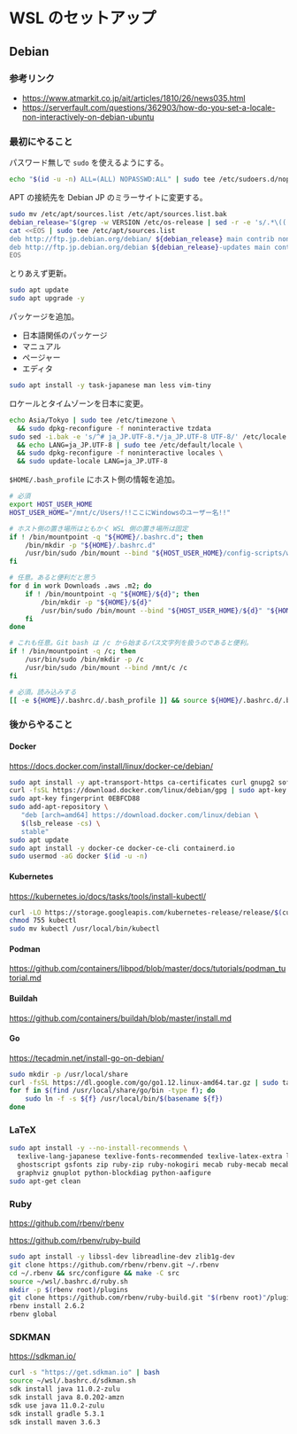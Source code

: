 WSL のセットアップ
====

## Debian

### 参考リンク

* https://www.atmarkit.co.jp/ait/articles/1810/26/news035.html
* https://serverfault.com/questions/362903/how-do-you-set-a-locale-non-interactively-on-debian-ubuntu

### 最初にやること

パスワード無しで `sudo` を使えるようにする。

```bash
echo "$(id -u -n) ALL=(ALL) NOPASSWD:ALL" | sudo tee /etc/sudoers.d/nopassword
```

APT の接続先を Debian JP のミラーサイトに変更する。

```bash
sudo mv /etc/apt/sources.list /etc/apt/sources.list.bak
debian_release="$(grep -w VERSION /etc/os-release | sed -r -e 's/.*\((.+)\).*/\1/')"
cat <<EOS | sudo tee /etc/apt/sources.list
deb http://ftp.jp.debian.org/debian/ ${debian_release} main contrib non-free
deb http://ftp.jp.debian.org/debian ${debian_release}-updates main contrib non-free
EOS
```

とりあえず更新。

```bash
sudo apt update
sudo apt upgrade -y
```

パッケージを追加。

* 日本語関係のパッケージ
* マニュアル
* ページャー
* エディタ

```bash
sudo apt install -y task-japanese man less vim-tiny
```

ロケールとタイムゾーンを日本に変更。

```bash
echo Asia/Tokyo | sudo tee /etc/timezone \
  && sudo dpkg-reconfigure -f noninteractive tzdata
sudo sed -i.bak -e 's/^# ja_JP.UTF-8.*/ja_JP.UTF-8 UTF-8/' /etc/locale.gen \
  && echo LANG=ja_JP.UTF-8 | sudo tee /etc/default/locale \
  && sudo dpkg-reconfigure -f noninteractive locales \
  && sudo update-locale LANG=ja_JP.UTF-8
```

`$HOME/.bash_profile` にホスト側の情報を追加。

```bash
# 必須
export HOST_USER_HOME
HOST_USER_HOME="/mnt/c/Users/!!ここにWindowsのユーザー名!!"

# ホスト側の置き場所はともかく WSL 側の置き場所は固定
if ! /bin/mountpoint -q "${HOME}/.bashrc.d"; then
    /bin/mkdir -p "${HOME}/.bashrc.d"
    /usr/bin/sudo /bin/mount --bind "${HOST_USER_HOME}/config-scripts/wsl/.bashrc.d" "${HOME}/.bashrc.d"
fi

# 任意。あると便利だと思う
for d in work Downloads .aws .m2; do
    if ! /bin/mountpoint -q "${HOME}/${d}"; then
        /bin/mkdir -p "${HOME}/${d}"
        /usr/bin/sudo /bin/mount --bind "${HOST_USER_HOME}/${d}" "${HOME}/${d}"
    fi
done

# これも任意。Git bash は /c から始まるパス文字列を扱うのであると便利。
if ! /bin/mountpoint -q /c; then
    /usr/bin/sudo /bin/mkdir -p /c
    /usr/bin/sudo /bin/mount --bind /mnt/c /c
fi

# 必須。読み込みする
[[ -e ${HOME}/.bashrc.d/.bash_profile ]] && source ${HOME}/.bashrc.d/.bash_profile
```

### 後からやること

#### Docker

https://docs.docker.com/install/linux/docker-ce/debian/

```bash
sudo apt install -y apt-transport-https ca-certificates curl gnupg2 software-properties-common
curl -fsSL https://download.docker.com/linux/debian/gpg | sudo apt-key add -
sudo apt-key fingerprint 0EBFCD88
sudo add-apt-repository \
   "deb [arch=amd64] https://download.docker.com/linux/debian \
   $(lsb_release -cs) \
   stable"
sudo apt update
sudo apt install -y docker-ce docker-ce-cli containerd.io
sudo usermod -aG docker $(id -u -n)
```

#### Kubernetes

https://kubernetes.io/docs/tasks/tools/install-kubectl/

```bash
curl -LO https://storage.googleapis.com/kubernetes-release/release/$(curl -s https://storage.googleapis.com/kubernetes-release/release/stable.txt)/bin/linux/amd64/kubectl
chmod 755 kubectl
sudo mv kubectl /usr/local/bin/kubectl
```

#### Podman

https://github.com/containers/libpod/blob/master/docs/tutorials/podman_tutorial.md

#### Buildah

https://github.com/containers/buildah/blob/master/install.md

#### Go

https://tecadmin.net/install-go-on-debian/

```bash
sudo mkdir -p /usr/local/share
curl -fsSL https://dl.google.com/go/go1.12.linux-amd64.tar.gz | sudo tar -C /usr/local/share -xzf -
for f in $(find /usr/local/share/go/bin -type f); do
    sudo ln -f -s ${f} /usr/local/bin/$(basename ${f})
done
```

### LaTeX

```bash
sudo apt install -y --no-install-recommends \
  texlive-lang-japanese texlive-fonts-recommended texlive-latex-extra lmodern fonts-lmodern tex-gyre fonts-texgyre texlive-pictures \
  ghostscript gsfonts zip ruby-zip ruby-nokogiri mecab ruby-mecab mecab-ipadic-utf8 poppler-data cm-super \
  graphviz gnuplot python-blockdiag python-aafigure
sudo apt-get clean
```

### Ruby

https://github.com/rbenv/rbenv

https://github.com/rbenv/ruby-build

```bash
sudo apt install -y libssl-dev libreadline-dev zlib1g-dev
git clone https://github.com/rbenv/rbenv.git ~/.rbenv
cd ~/.rbenv && src/configure && make -C src
source ~/wsl/.bashrc.d/ruby.sh
mkdir -p $(rbenv root)/plugins
git clone https://github.com/rbenv/ruby-build.git "$(rbenv root)"/plugins/ruby-build
rbenv install 2.6.2
rbenv global
```

### SDKMAN

https://sdkman.io/

```bash
curl -s "https://get.sdkman.io" | bash
source ~/wsl/.bashrc.d/sdkman.sh
sdk install java 11.0.2-zulu
sdk install java 8.0.202-amzn
sdk use java 11.0.2-zulu
sdk install gradle 5.3.1
sdk install maven 3.6.3
```
